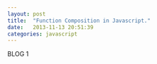 ```yaml
---
layout: post
title:  "Function Composition in Javascript."
date:   2013-11-13 20:51:39
categories: javascript
---
```


BLOG 1